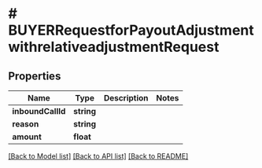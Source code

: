 # # BUYERRequestforPayoutAdjustmentwithrelativeadjustmentRequest

## Properties

Name | Type | Description | Notes
------------ | ------------- | ------------- | -------------
**inboundCallId** | **string** |  |
**reason** | **string** |  |
**amount** | **float** |  |

[[Back to Model list]](../../README.md#models) [[Back to API list]](../../README.md#endpoints) [[Back to README]](../../README.md)
